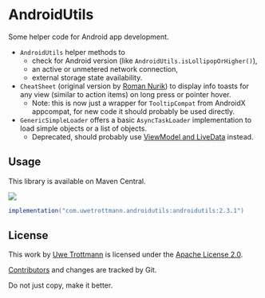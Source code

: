 # AndroidUtils

Some helper code for Android app development.

* `AndroidUtils` helper methods to 
  * check for Android version (like `AndroidUtils.isLollipopOrHigher()`),
  * an active or unmetered network connection,
  * external storage state availability.
* `CheatSheet` (original version by [Roman Nurik](https://gist.github.com/romannurik/3982005)) to display info toasts for any view (similar to action items) on long press or pointer hover.
  * Note: this is now just a wrapper for `TooltipCompat` from AndroidX appcompat, for new code it should probably be used directly.
* `GenericSimpleLoader` offers a basic `AsyncTaskLoader` implementation to load simple objects or a list of objects.
  * Deprecated, should probably use [ViewModel and LiveData](https://developer.android.com/topic/libraries/architecture/livedata) instead.

## Usage
This library is available on Maven Central.

<a href="https://search.maven.org/search?q=com.uwetrottmann.androidutils"><img src="https://img.shields.io/maven-central/v/com.uwetrottmann.androidutils/androidutils.svg?style=flat-square"></a>

```groovy
implementation("com.uwetrottmann.androidutils:androidutils:2.3.1")
```

## License

This work by [Uwe Trottmann](https://uwetrottmann.com) is licensed under the [Apache License 2.0](LICENSE.txt).

[Contributors](https://github.com/UweTrottmann/AndroidUtils/graphs/contributors) and changes are tracked by Git.

Do not just copy, make it better.

